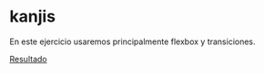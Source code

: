 # kanjis
En este ejercicio usaremos principalmente flexbox y transiciones.

[Resultado](resultado.jpg)
